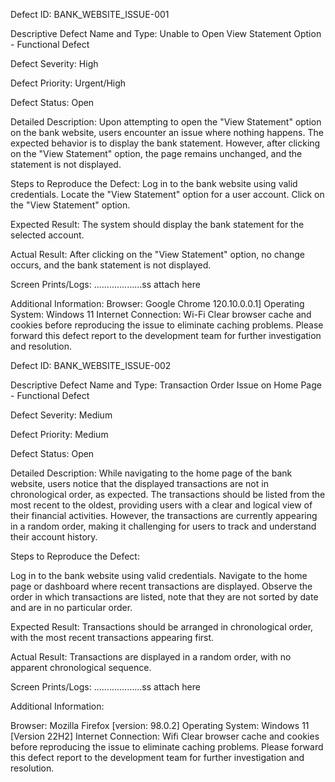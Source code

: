 Defect ID: BANK_WEBSITE_ISSUE-001

Descriptive Defect Name and Type:
Unable to Open View Statement Option - Functional Defect

Defect Severity:
High

Defect Priority:
Urgent/High

Defect Status:
Open

Detailed Description:
Upon attempting to open the "View Statement" option on the bank website, users encounter an issue where nothing happens. The expected behavior is to display the bank statement. However, after clicking on the "View Statement" option, the page remains unchanged, and the statement is not displayed.

Steps to Reproduce the Defect:
Log in to the bank website using valid credentials.
Locate the "View Statement" option for a user account.
Click on the "View Statement" option.

Expected Result:
The system should display the bank statement for the selected account.

Actual Result:
After clicking on the "View Statement" option, no change occurs, and the bank statement is not displayed.

Screen Prints/Logs:
...................ss attach here

Additional Information:
Browser: Google Chrome 120.10.0.0.1]
Operating System: Windows 11
Internet Connection: Wi-Fi
Clear browser cache and cookies before reproducing the issue to eliminate caching problems.
Please forward this defect report to the development team for further investigation and resolution.





Defect ID: BANK_WEBSITE_ISSUE-002

Descriptive Defect Name and Type:
Transaction Order Issue on Home Page - Functional Defect

Defect Severity:
Medium

Defect Priority:
Medium

Defect Status:
Open

Detailed Description:
While navigating to the home page of the bank website, users notice that the displayed transactions are not in chronological order, as expected. The transactions should be listed from the most recent to the oldest, providing users with a clear and logical view of their financial activities. However, the transactions are currently appearing in a random order, making it challenging for users to track and understand their account history.

Steps to Reproduce the Defect:

Log in to the bank website using valid credentials.
Navigate to the home page or dashboard where recent transactions are displayed.
Observe the order in which transactions are listed, note that they are not sorted by date and are in no particular order.

Expected Result:
Transactions should be arranged in chronological order, with the most recent transactions appearing first.

Actual Result:
Transactions are displayed in a random order, with no apparent chronological sequence.

Screen Prints/Logs:
...................ss attach here

Additional Information:

Browser: Mozilla Firefox [version: 98.0.2]
Operating System: Windows 11 [Version 22H2]
Internet Connection: Wifi
Clear browser cache and cookies before reproducing the issue to eliminate caching problems.
Please forward this defect report to the development team for further investigation and resolution.
